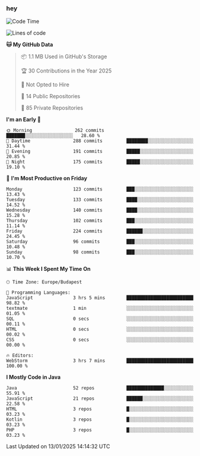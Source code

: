 ### hey

<!--START_SECTION:waka-->
![Code Time](http://img.shields.io/badge/Code%20Time-1%2C041%20hrs%2035%20mins-blue)

![Lines of code](https://img.shields.io/badge/From%20Hello%20World%20I%27ve%20Written-1.7%20million%20lines%20of%20code-blue)

**🐱 My GitHub Data** 

> 📦 1.1 MB Used in GitHub's Storage 
 > 
> 🏆 30 Contributions in the Year 2025
 > 
> 🚫 Not Opted to Hire
 > 
> 📜 14 Public Repositories 
 > 
> 🔑 85 Private Repositories 
 > 
**I'm an Early 🐤** 

```text
🌞 Morning                262 commits         ███████░░░░░░░░░░░░░░░░░░   28.60 % 
🌆 Daytime                288 commits         ████████░░░░░░░░░░░░░░░░░   31.44 % 
🌃 Evening                191 commits         █████░░░░░░░░░░░░░░░░░░░░   20.85 % 
🌙 Night                  175 commits         █████░░░░░░░░░░░░░░░░░░░░   19.10 % 
```
📅 **I'm Most Productive on Friday** 

```text
Monday                   123 commits         ███░░░░░░░░░░░░░░░░░░░░░░   13.43 % 
Tuesday                  133 commits         ████░░░░░░░░░░░░░░░░░░░░░   14.52 % 
Wednesday                140 commits         ████░░░░░░░░░░░░░░░░░░░░░   15.28 % 
Thursday                 102 commits         ███░░░░░░░░░░░░░░░░░░░░░░   11.14 % 
Friday                   224 commits         ██████░░░░░░░░░░░░░░░░░░░   24.45 % 
Saturday                 96 commits          ███░░░░░░░░░░░░░░░░░░░░░░   10.48 % 
Sunday                   98 commits          ███░░░░░░░░░░░░░░░░░░░░░░   10.70 % 
```


📊 **This Week I Spent My Time On** 

```text
🕑︎ Time Zone: Europe/Budapest

💬 Programming Languages: 
JavaScript               3 hrs 5 mins        █████████████████████████   98.82 % 
textmate                 1 min               ░░░░░░░░░░░░░░░░░░░░░░░░░   01.05 % 
SQL                      0 secs              ░░░░░░░░░░░░░░░░░░░░░░░░░   00.11 % 
HTML                     0 secs              ░░░░░░░░░░░░░░░░░░░░░░░░░   00.02 % 
CSS                      0 secs              ░░░░░░░░░░░░░░░░░░░░░░░░░   00.00 % 

🔥 Editors: 
WebStorm                 3 hrs 7 mins        █████████████████████████   100.00 % 
```

**I Mostly Code in Java** 

```text
Java                     52 repos            ██████████████░░░░░░░░░░░   55.91 % 
JavaScript               21 repos            ██████░░░░░░░░░░░░░░░░░░░   22.58 % 
HTML                     3 repos             █░░░░░░░░░░░░░░░░░░░░░░░░   03.23 % 
Kotlin                   3 repos             █░░░░░░░░░░░░░░░░░░░░░░░░   03.23 % 
PHP                      3 repos             █░░░░░░░░░░░░░░░░░░░░░░░░   03.23 % 
```




 Last Updated on 13/01/2025 14:14:32 UTC
<!--END_SECTION:waka-->
